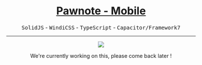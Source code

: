 <h1 align="center"><a href="https://www.pornote.ml">Pawnote - Mobile</a></h1>

<p align="center">
  <kbd>SolidJS</kbd> - <kbd>WindiCSS</kbd> - <kbd>TypeScript</kbd> - <kbd>Capacitor/Framework7</kbd>
</p>

<hr />

<p align="center">
<img align="center" src="https://media.tenor.com/6hVEKMxmQLUAAAAC/cat-laptop.gif" />
</p>
<p align="center">
We're currently working on this, please come back later !
</p>

